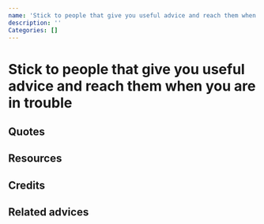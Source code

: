 ```yaml
---
name: 'Stick to people that give you useful advice and reach them when you are in trouble'
description: ''
Categories: []
---
```

# Stick to people that give you useful advice and reach them when you are in trouble

## Quotes

## Resources

## Credits

## Related advices

